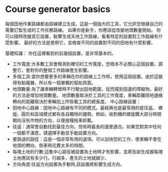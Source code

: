 # Course generator basics


每個田地作業路線都由路線建立生成。這是一個強大的工具，它允許您根據自己的需要訂製生成的工作任務路線。
如果你是新手，你應該從改變地頭數量開始。
你可以隨時改變其它設置，點擊生成天地工作路線，看看特定的設置對工作路線有什麼影響。
最好的方法是使用它，並檢查不同的設置對不同的田地有什麼影響。



基礎知識：
你在這裡看到的前幾個設置，是非常基本的。
- 工作寬度:大多數工具會檢測到確切的工作寬度，您根本不必關心這個設置。調整它，會對你的整個工作路線產生影響。
- 多個工具:當你想要更多的車輛在你的路線上工作時，使用這個設置。由於這變得有點複雜，所以有一個單獨的幫助頁面。
- 地頭數量:為了讓車輛轉彎時不行駛出田地範圍，從而撞到田邊的障礙物，最好的方法是增加地頭數量。
地頭數量取決於工具的工作寬度，車輛距離田地邊緣轉向的距離取決於車輛加上所掛載工具的總長度。
中心路線設置：
- 田地中心路線：田地中心路線有不同的模式。最經典也是最常用的是往返。
螺旋、圓形和區域模式都有各自獨特的優勢。例如，收割機的螺旋鑽大部分時間朝向沒有作物的方向，以便接糧拖車卸載。
- 往返：通常會自動找到最佳方向，但有時最長的邊更適合。如果您對其中任何一個都不滿意，請選擇手動並手動設置方向。
- 要跳過的路徑：這是一個非常有用的選項，可以加快您的工作，使車輛不會在地頭的轉向、倒車時花費太多的時間。
- 每塊土地的行數:這隻中心路徑被設置為土地時才有影響，並將告訴生成器每塊土地應該有多少行。行越多，產生的土地就越少。
- 方向角度:往返方向設置為手動時,該設置將影響生成方向。


